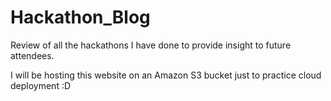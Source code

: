 # Hackathon_Blog
Review of all the hackathons I have done to provide insight to future attendees.

I will be hosting this website on an Amazon S3 bucket just to practice cloud deployment :D

